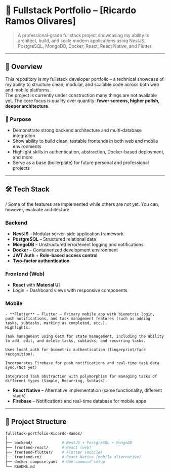 # 🧠 Fullstack Portfolio – [Ricardo Ramos Olivares]

> A professional-grade fullstack project showcasing my ability to architect, build, and scale modern applications using NestJS, PostgreSQL, MongoDB, Docker, React, React Native, and Flutter.

---

## 🚀 Overview

This repository is my fullstack developer portfolio – a technical showcase of my ability to structure clean, modular, and scalable code across both web and mobile platforms.  
The project is currently under construction many things are not available yet. The core focus is quality over quantity: **fewer screens, higher polish, deeper architecture**.

### 🎯 Purpose

- Demonstrate strong backend architecture and multi-database integration
- Show ability to build clean, testable frontends in both web and mobile environments
- Highlight skills in authentication, abstraction, Docker-based deployment, and more
- Serve as a base (boilerplate) for future personal and professional projects

---

## 🛠️ Tech Stack
/ Some of the features are implemented while others are not yet. You can, however, evaluate architecture.
### Backend
- **NestJS** – Modular server-side application framework
- **PostgreSQL** – Structured relational data
- **MongoDB** – Unstructured error/event logging and notifications
- **Docker** – Containerized development environment
- **JWT Auth** + **Role-based access control** 
- **Two-factor authentication** 

### Frontend (Web)
- **React** with **Material UI**
- Login + Dashboard views with responsive components 

### Mobile
    - **Flutter** – Flutter – Primary mobile app with biometric login, push notifications, and task management features (such as adding tasks, subtasks, marking as completed, etc.).
    Highlights:

    Task management using GetX for state management, including the ability to add, edit, and delete tasks, subtasks, and recurring tasks.

    Uses local_auth for biometric authentication (fingerprint/face recognition).

    Incorporates Firebase for push notifications and real-time task data sync.(Not yet)

    Integrated Task abstraction with polymorphism for managing tasks of different types (Simple, Recurring, Subtask). 
- **React Native** – Alternative implementation (same functionality, different stack)
- **Firebase** – Notifications and real-time database for mobile apps

---

## 📁 Project Structure

```bash
fullstack-portfolio-Ricardo-Ramos/
│
├── backend/             # NestJS + PostgreSQL + MongoDB
├── frontend-react/      # React (web)
├── frontend-flutter/    # Flutter (mobile)
├── frontend-rn/         # React Native (mobile alternative)
├── docker-compose.yaml  # One-command setup
└── README.md
